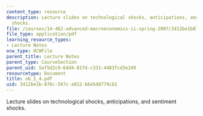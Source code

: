 ```yaml
---
content_type: resource
description: Lecture slides on technological shocks, anticipations, and sentiment
  shocks.
file: /courses/14-462-advanced-macroeconomics-ii-spring-2007/3412be1b876c567ca912b6e5d8779cb1_ob_1_4.pdf
file_type: application/pdf
learning_resource_types:
- Lecture Notes
ocw_type: OCWFile
parent_title: Lecture Notes
parent_type: CourseSection
parent_uid: 5af5d2c9-64d4-81fd-c331-4483fcd3e249
resourcetype: Document
title: ob_1_4.pdf
uid: 3412be1b-876c-567c-a912-b6e5d8779cb1
---
```

Lecture slides on technological shocks, anticipations, and sentiment shocks.

